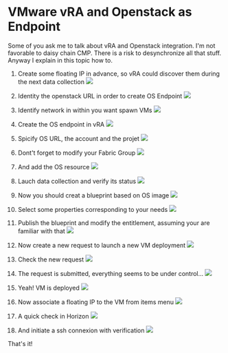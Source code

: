# VMware vRA and Openstack as Endpoint 

Some of you ask me to talk about vRA and Openstack integration. I'm not favorable to daisy chain CMP.
There is a risk to desynchronize all that stuff. Anyway I explain in this topic how to.

 1. Create some floating IP in advance, so vRA could discover them during the next data collection
 ![](docs/1-prepare-floating-ip.png)

 2. Identity the openstack URL in order to create OS Endpoint
 ![](docs/2-identify-url.png)

 3. Identify network in within you want spawn VMs
 ![](docs/3-identify-networks.png)

 4. Create the OS endpoint in vRA
 ![](docs/4-create-os-endpoint.png)

 5. Spicify OS URL, the account and the projet
 ![](docs/5-spicify-url-account-project.png)

 6. Dont't forget to modify your Fabric Group
 ![](docs/6-modify-fabric-group.png)

 7. And add the OS resource
 ![](docs/7-add-openstack.png)

 8. Lauch data collection and verify its status
 ![](docs/8-launch-data-collection.png)

 9. Now you should creat a blueprint based on OS image
 ![](docs/9-create-blueprint.png)

 10. Select some properties corresponding to your needs
 ![](docs/10-select-properties.png)

 11. Publish the blueprint and modify the entitlement, assuming your are familiar with that
 ![](docs/11-publish-blueprint.png)

 12. Now create a new request to launch a new VM deployment
 ![](docs/12-blueprint-available.png)

 13. Check the new request
 ![](docs/13-new-request.png)

 14. The request is submitted, everything seems to be under control...
 ![](docs/14-submitted-request.png)

 15. Yeah! VM is deployed
 ![](docs/15-vm-deployed.png)

 16. Now associate a floating IP to the VM from items menu
 ![](docs/16-floating-ip.png)

 17. A quick check in Horizon
 ![](docs/17-horizon.png)

 18. And initiate a ssh connexion with verification
 ![](docs/18-the-proof.png)
  
  
That's it!
